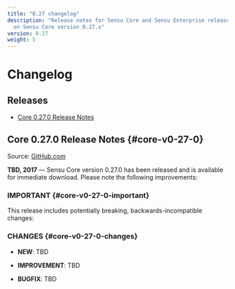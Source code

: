 ```yaml
---
title: "0.27 changelog"
description: "Release notes for Sensu Core and Sensu Enterprise releases based
  on Sensu Core version 0.27.x"
version: 0.27
weight: 5
---
```


# Changelog

## Releases

- [Core 0.27.0 Release Notes](#core-v0-27-0)

## Core 0.27.0 Release Notes {#core-v0-27-0}

Source: [GitHub.com][2]

**TBD, 2017** &mdash; Sensu Core version 0.27.0 has been released and is
available for immediate download. Please note the following improvements:

### IMPORTANT {#core-v0-27-0-important}

This release includes potentially breaking, backwards-incompatible changes:

### CHANGES {#core-v0-27-0-changes}

- **NEW**: TBD

- **IMPROVEMENT**: TBD

- **BUGFIX**: TBD

[1]:    https://github.com/sensu/sensu/blob/master/CHANGELOG.md
[2]:	https://github.com/sensu/sensu/blob/master/CHANGELOG.md#0270---TBD
